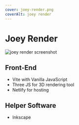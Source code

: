 ```yaml
---
cover: joey-render.png
coverAlt: joey render
---
```


# Joey Render

![joey render screenshot](/joey-render.png)

## Front-End

- Vite with Vanilla JavaScript
- Three JS for 3D rendering tool
- Netlify for hosting

## Helper Software
- Inkscape